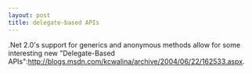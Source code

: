 ```yaml
--- 
layout: post
title: delegate-based APIs
---
```

.Net 2.0's support for generics and anonymous methods allow for some interesting new "Delegate-Based APIs":http://blogs.msdn.com/kcwalina/archive/2004/06/22/162533.aspx.
